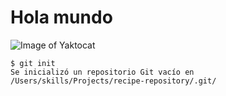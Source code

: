 # Hola mundo
![Image of Yaktocat](https://octodex.github.com/images/yaktocat.png)

```
$ git init
Se inicializó un repositorio Git vacío en /Users/skills/Projects/recipe-repository/.git/
```
